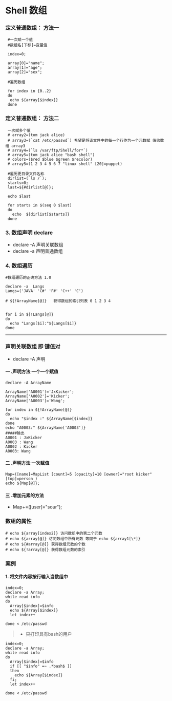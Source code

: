 Shell 数组
====
### 定义普通数组： 方法一
```shell
 #一次赋一个值 
 #数组名[下标]=变量值 
 
 index=0;

 array[0]="name";
 array[1]="age";
 array[2]="sex";

 #遍历数组

 for index in {0..2}
 do
  echo ${array[$index]}
 done
```
### 定义普通数组： 方法二
```shell
 一次赋多个值
 # array2=(tom jack alice) 
 # array3=(`cat /etc/passwd`) 希望是将该文件中的每一个行作为一个元数赋 值给数组 array3 
 # array4=(`ls /var/ftp/Shell/for*`) 
 # array5=(tom jack alice "bash shell") 
 # colors=($red $blue $green $recolor) 
 # array5=(1 2 3 4 5 6 7 "linux shell" [20]=puppet)
```
``` shell
 #遍历更目录文件名称
 dirlist=(`ls /`);
 starts=0;
 last=${#dirlist[@]};

 echo $last 

 for starts in $(seq 0 $last)
 do
   echo  ${dirlist[$starts]}
 done

```
### 3. 数组声明 declare 
* declare -A 声明关联数组
* declare -a 声明普通数组
###  4. 数组遍历  
```shell
#数组遍历的正确方法 1.0

declare -a  Langs
Langs=('JAVA' 'C#' 'F#' 'C++' 'C')

# ${!ArrayName[@]}   获得数组的索引列表 0 1 2 3 4 


for i in ${!Langs[@]}
do
  echo "Langs[$i]:"${Langs[$i]} 
done
```
----
### 声明关联数组  即 键值对
* declare -A 声明
#### 一 .声明方法  一个一个赋值
``` shell
declare -A ArrayName

ArrayName['A0001']='JxKicker';
ArrayName['A0002']='Kicker';
ArrayName['A0003']='Wang';

for index in ${!ArrayName[@]}
do
  echo "$index :" ${ArrayName[$index]}
done
echo "A0003:" ${ArrayName['A0003']}
#####输出
A0001 : JxKicker
A0003 : Wang
A0002 : Kicker
A0003: Wang
```
#### 二 .声明方法 一次赋值
```shell
Map=([name]=MapList [count]=5 [opacity]=10 [owner]="root kicker" [top]=person )
echo ${Map[@]};
```
#### 三 .增加元素的方法
* Map+=([user]="sour");
### 数组的属性
`# echo ${array[index2]} 访问数组中的第二个元数`  
`# echo ${array[@]} 访问数组中所有元数 等同于 echo ${array1[\*]}`   
`# echo ${#array[@]} 获得数组元数的个数`  
`# echo ${!array[@]} 获得数组元数的索引`  
### 案例
#### 1. 将文件内容按行输入当数组中
``` shell
index=0;
declare -a Array;
while read info
do
  Array[$index]=$info
  echo ${Array[$index]}
  let index++

done < /etc/passwd
```
> * 只打印具有bash的用户
```shell
index=0;
declare -a Array;
while read info
do
  Array[$index]=$info
  if [[ "$info" =~ .*bash$ ]]
  then
    echo ${Array[$index]}
  fi;
  let index++

done < /etc/passwd

```

